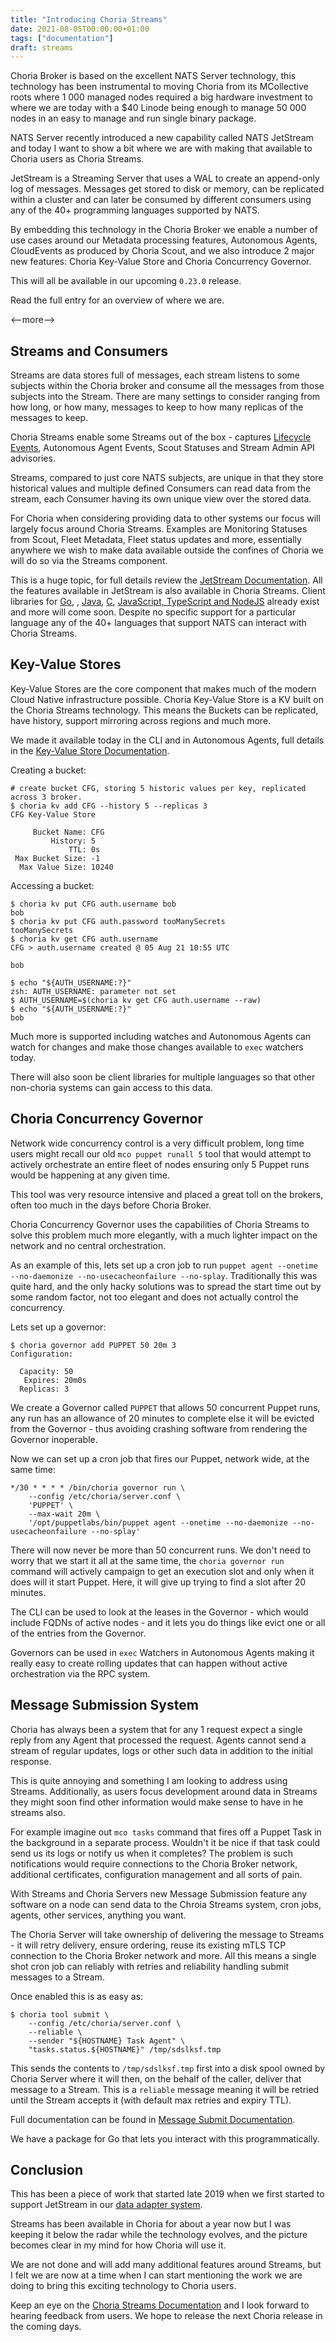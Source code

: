 ```yaml
---
title: "Introducing Choria Streams"
date: 2021-08-05T00:00:00+01:00
tags: ["documentation"]
draft: streams
---
```


Choria Broker is based on the excellent NATS Server technology, this technology has been instrumental to moving Choria
from its MCollective roots where 1 000 managed nodes required a big hardware investment to where we are today with a
$40 Linode being enough to manage 50 000 nodes in an easy to manage and run single binary package.

NATS Server recently introduced a new capability called NATS JetStream and today I want to show a bit where we are with
making that available to Choria users as Choria Streams.

JetStream is a Streaming Server that uses a WAL to create an append-only log of messages. Messages get stored to disk
or memory, can be replicated within a cluster and can later be consumed by different consumers using any of the 40+
programming languages supported by NATS.

By embedding this technology in the Choria Broker we enable a number of use cases around our Metadata processing features,
Autonomous Agents, CloudEvents as produced by Choria Scout, and we also introduce 2 major new features: Choria Key-Value
Store and Choria Concurrency Governor.

This will all be available in our upcoming `0.23.0` release.

Read the full entry for an overview of where we are.

<--more-->

## Streams and Consumers

Streams are data stores full of messages, each stream listens to some subjects within the Choria broker and consume all the
messages from those subjects into the Stream. There are many settings to consider ranging from how long, or how many, messages
to keep to how many replicas of the messages to keep.

Choria Streams enable some Streams out of the box - captures [Lifecycle Events](https://choria.io/blog/tags/lifecycle/),
Autonomous Agent Events, Scout Statuses and Stream Admin API advisories.

Streams, compared to just core NATS subjects, are unique in that they store historical values and multiple defined Consumers
can read data from the stream, each Consumer having its own unique view over the stored data.

For Choria when considering providing data to other systems our focus will largely focus around Choria Streams. Examples are
Monitoring Statuses from Scout, Fleet Metadata, Fleet status updates and more, essentially anywhere we wish to make data available 
outside the confines of Choria we will do so via the Streams component.

This is a huge topic, for full details review the [JetStream Documentation](https://docs.nats.io/jetstream).  All the features 
available in JetStream is also available in Choria Streams. Client libraries for [Go](https://github.com/nats-io/nats.go),
, [Java](https://github.com/nats-io/nats.go), [C](https://github.com/nats-io/nats.c), [JavaScript, TypeScript and NodeJS](https://github.com/nats-io/nats.js)
already exist and more will come soon. Despite no specific support for a particular language any of the 40+ languages that support
NATS can interact with Choria Streams.

## Key-Value Stores

Key-Value Stores are the core component that makes much of the modern Cloud Native infrastructure possible.  Choria Key-Value Store
is a KV built on the Choria Streams technology. This means the Buckets can be replicated, have history, support mirroring across
regions and much more.

We made it available today in the CLI and in Autonomous Agents, full details in the [Key-Value Store Documentation](https://choria.io/docs/streams/key-value/).

Creating a bucket:

```nohighlight
# create bucket CFG, storing 5 historic values per key, replicated across 3 broker.
$ choria kv add CFG --history 5 --replicas 3
CFG Key-Value Store

     Bucket Name: CFG
         History: 5
             TTL: 0s
 Max Bucket Size: -1
  Max Value Size: 10240
```

Accessing a bucket:

```nohighlight
$ choria kv put CFG auth.username bob
bob
$ choria kv put CFG auth.password tooManySecrets
tooManySecrets
$ choria kv get CFG auth.username
CFG > auth.username created @ 05 Aug 21 10:55 UTC

bob

$ echo "${AUTH_USERNAME:?}"
zsh: AUTH_USERNAME: parameter not set
$ AUTH_USERNAME=$(choria kv get CFG auth.username --raw)
$ echo "${AUTH_USERNAME:?}"
bob
```

Much more is supported including watches and Autonomous Agents can watch for changes and make those changes available
to `exec` watchers today.

There will also soon be client libraries for multiple languages so that other non-choria systems can gain access to this data.

## Choria Concurrency Governor

Network wide concurrency control is a very difficult problem, long time users might recall our old `mco puppet runall 5` tool that
would attempt to actively orchestrate an entire fleet of nodes ensuring only 5 Puppet runs would be happening at any given time.

This tool was very resource intensive and placed a great toll on the brokers, often too much in the days before Choria Broker.

Choria Concurrency Governor uses the capabilities of Choria Streams to solve this problem much more elegantly, with a much lighter
impact on the network and no central orchestration.

As an example of this, lets set up a cron job to run `puppet agent --onetime --no-daemonize --no-usecacheonfailure --no-splay`.
Traditionally this was quite hard, and the only hacky solutions was to spread the start time out by some random factor, not too 
elegant and does not actually control the concurrency.

Lets set up a governor:

```nohighlight
$ choria governor add PUPPET 50 20m 3
Configuration:

  Capacity: 50
   Expires: 20m0s
  Replicas: 3
```

We create a Governor called `PUPPET` that allows 50 concurrent Puppet runs, any run has an allowance of 20 minutes to complete
else it will be evicted from the Governor - thus avoiding crashing software from rendering the Governor inoperable.

Now we can set up a cron job that fires our Puppet, network wide, at the same time:

```nohighlight
*/30 * * * * /bin/choria governor run \
    --config /etc/choria/server.conf \
    'PUPPET' \
    --max-wait 20m \
    '/opt/puppetlabs/bin/puppet agent --onetime --no-daemonize --no-usecacheonfailure --no-splay'
```

There will now never be more than 50 concurrent runs. We don't need to worry that we start it all at the same time, the
`choria governor run` command will actively campaign to get an execution slot and only when it does will it start Puppet.
Here, it will give up trying to find a slot after 20 minutes.

The CLI can be used to look at the leases in the Governor - which would include FQDNs of active nodes - and it lets you do
things like evict one or all of the entries from the Governor.

Governors can be used in `exec` Watchers in Autonomous Agents making it really easy to create rolling updates that can happen
without active orchestration via the RPC system.

## Message Submission System

Choria has always been a system that for any 1 request expect a single reply from any Agent that processed the request.
Agents cannot send a stream of regular updates, logs or other such data in addition to the initial response.

This is quite annoying and something I am looking to address using Streams. Additionally, as users focus development around
data in Streams they might soon find other information would make sense to have in he streams also.  

For example imagine out `mco tasks` command that fires off a Puppet Task in the background in a separate process. Wouldn't it be nice
if that task could send us its logs or notify us when it completes? The problem is such notifications would require connections
to the Choria Broker network, additional certificates, configuration management and all sorts of pain.

With Streams and Choria Servers new Message Submission feature any software on a node can send data to the Chroia Streams system,
cron jobs, agents, other services, anything you want.

The Choria Server will take ownership of delivering the message to Streams - it will retry delivery, ensure ordering, reuse its
existing mTLS TCP connection to the Choria Broker network and more.  All this means a single shot cron job can reliably with retries
and reliability handling submit messages to a Stream.

Once enabled this is as easy as:

```nohighlight
$ choria tool submit \
    --config /etc/choria/server.conf \
    --reliable \
    --sender "${HOSTNAME} Task Agent" \
    "tasks.status.${HOSTNAME}" /tmp/sdslksf.tmp  
```

This sends the contents to `/tmp/sdslksf.tmp` first into a disk spool owned by Choria Server where it will then, on the behalf
of the caller, deliver that message to a Stream.  This is a `reliable` message meaning it will be retried until the Stream
accepts it (with default max retries and expiry TTL).

Full documentation can be found in [Message Submit Documentation](https://choria.io/docs/streams/submission/).

We have a package for Go that lets you interact with this programmatically.

## Conclusion

This has been a piece of work that started late 2019 when we first started to support JetStream in our [data adapter system](https://choria.io/blog/post/2019/12/06/jetstream_adapter/). 

Streams has been available in Choria for about a year now but I was keeping it below the radar while the technology evolves,
and the picture becomes clear in my mind for how Choria will use it.

We are not done and will add many additional features around Streams, but I felt we are now at a time when I can start 
mentioning the work we are doing to bring this exciting technology to Choria users.

Keep an eye on the [Choria Streams Documentation](https://choria.io/docs/streams/) and I look forward to hearing feedback
from users. We hope to release the next Choria release in the coming days.

